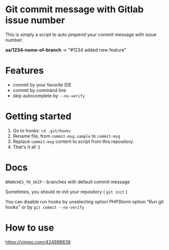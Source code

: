 # Git commit message with Gitlab issue number

This is simply a script to auto prepend your commit message with issue number:

**aa/1234-name-of-branch** -> "#1234 added new feature"

# Features

- commit by your favorite IDE
- commit by command line
- skip autocomplete by `--no-verify` 

# Getting started

1. Go to hooks: `cd .git/hooks`
2. Rename file, from `commit-msg.sample` to `commit-msg`
3. Replace `commit-msg` content to script from this repository. 
4. That's it all :)

# Docs

`BRANCHES_TO_SKIP` - branches with default commit message

Sometimes, you should re-init your repository ( `git init` )

You can disable run hooks by unselecting option PHPStorm option "Run git hooks" or by `git commit --no-verify` 

# How to use

https://vimeo.com/424898839